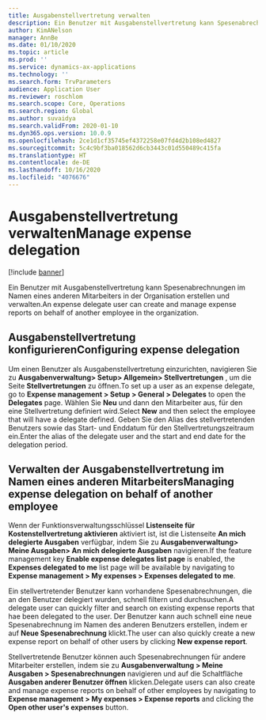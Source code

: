 ```yaml
---
title: Ausgabenstellvertretung verwalten
description: Ein Benutzer mit Ausgabenstellvertretung kann Spesenabrechnungen im Namen eines anderen Mitarbeiters in der Organisation erstellen und verwalten.
author: KimANelson
manager: AnnBe
ms.date: 01/10/2020
ms.topic: article
ms.prod: ''
ms.service: dynamics-ax-applications
ms.technology: ''
ms.search.form: TrvParameters
audience: Application User
ms.reviewer: roschlom
ms.search.scope: Core, Operations
ms.search.region: Global
ms.author: suvaidya
ms.search.validFrom: 2020-01-10
ms.dyn365.ops.version: 10.0.9
ms.openlocfilehash: 2ce1d1cf35745ef4372258e07fd4d2b108ed4827
ms.sourcegitcommit: 5c4c9bf3ba018562d6cb3443c01d550489c415fa
ms.translationtype: HT
ms.contentlocale: de-DE
ms.lasthandoff: 10/16/2020
ms.locfileid: "4076676"
---
```

# <a name="manage-expense-delegation"></a><span data-ttu-id="1c43c-103">Ausgabenstellvertretung verwalten</span><span class="sxs-lookup"><span data-stu-id="1c43c-103">Manage expense delegation</span></span>

[!include [banner](../includes/banner.md)]

<span data-ttu-id="1c43c-104">Ein Benutzer mit Ausgabenstellvertretung kann Spesenabrechnungen im Namen eines anderen Mitarbeiters in der Organisation erstellen und verwalten.</span><span class="sxs-lookup"><span data-stu-id="1c43c-104">An expense delegate user can create and manage expense reports on behalf of another employee in the organization.</span></span>

## <a name="configuring-expense-delegation"></a><span data-ttu-id="1c43c-105">Ausgabenstellvertretung konfigurieren</span><span class="sxs-lookup"><span data-stu-id="1c43c-105">Configuring expense delegation</span></span>

<span data-ttu-id="1c43c-106">Um einen Benutzer als Ausgabenstellvertretung einzurichten, navigieren Sie zu **Ausgabenverwaltung> Setup> Allgemein> Stellvertretungen** , um die Seite **Stellvertretungen** zu öffnen.</span><span class="sxs-lookup"><span data-stu-id="1c43c-106">To set up a user as an expense delegate, go to **Expense management > Setup > General > Delegates** to open the **Delegates** page.</span></span> <span data-ttu-id="1c43c-107">Wählen Sie **Neu** und dann den Mitarbeiter aus, für den eine Stellvertretung definiert wird.</span><span class="sxs-lookup"><span data-stu-id="1c43c-107">Select **New** and then select the employee that will have a delegate defined.</span></span> <span data-ttu-id="1c43c-108">Geben Sie den Alias des stellvertretenden Benutzers sowie das Start- und Enddatum für den Stellvertretungszeitraum ein.</span><span class="sxs-lookup"><span data-stu-id="1c43c-108">Enter the alias of the delegate user and the start and end date for the delegation period.</span></span>

## <a name="managing-expense-delegation-on-behalf-of-another-employee"></a><span data-ttu-id="1c43c-109">Verwalten der Ausgabenstellvertretung im Namen eines anderen Mitarbeiters</span><span class="sxs-lookup"><span data-stu-id="1c43c-109">Managing expense delegation on behalf of another employee</span></span>

<span data-ttu-id="1c43c-110">Wenn der Funktionsverwaltungsschlüssel **Listenseite für Kostenstellvertretung aktivieren** aktiviert ist, ist die Listenseite **An mich delegierte Ausgaben** verfügbar, indem Sie zu **Ausgabenverwaltung> Meine Ausgaben> An mich delegierte Ausgaben** navigieren.</span><span class="sxs-lookup"><span data-stu-id="1c43c-110">If the feature management key **Enable expense delegates list page** is enabled, the **Expenses delegated to me** list page will be available by navigating to **Expense management > My expenses > Expenses delegated to me**.</span></span>

<span data-ttu-id="1c43c-111">Ein stellvertretender Benutzer kann vorhandene Spesenabrechnungen, die an den Benutzer delegiert wurden, schnell filtern und durchsuchen.</span><span class="sxs-lookup"><span data-stu-id="1c43c-111">A delegate user can quickly filter and search on existing expense reports that hae been delegated to the user.</span></span> <span data-ttu-id="1c43c-112">Der Benutzer kann auch schnell eine neue Spesenabrechnung im Namen des anderen Benutzers erstellen, indem er auf **Neue Spesenabrechnung** klickt.</span><span class="sxs-lookup"><span data-stu-id="1c43c-112">The user can also quickly create a new expense report on behalf of other users by clicking **New expense report**.</span></span>

<span data-ttu-id="1c43c-113">Stellvertretende Benutzer können auch Spesenabrechnungen für andere Mitarbeiter erstellen, indem sie zu **Ausgabenverwaltung > Meine Ausgaben > Spesenabrechnungen** navigieren und auf die Schaltfläche **Ausgaben anderer Benutzer öffnen** klicken.</span><span class="sxs-lookup"><span data-stu-id="1c43c-113">Delegate users can also create and manage expense reports on behalf of other employees by navigating to **Expense management > My expenses > Expense reports** and clicking the **Open other user's expenses** button.</span></span>
